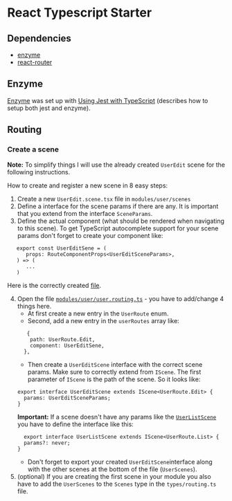 # React Typescript Starter

## Dependencies
* [enzyme](https://airbnb.io/enzyme/)
* [react-router](https://github.com/ReactTraining/react-router)

## Enzyme
[Enzyme](https://airbnb.io/enzyme/) was set up with [Using Jest with TypeScript](https://basarat.gitbooks.io/typescript/docs/testing/jest.html) (describes how to setup both jest and enzyme).

## Routing

### Create a scene
**Note:** To simplify things I will use the already created `UserEdit` scene for the following instructions.

How to create and register a new scene in 8 easy steps:
1. Create a new `UserEdit.scene.tsx` file in `modules/user/scenes`
2. Define a interface for the scene params if there are any. It is important that you extend from the interface `SceneParams`.
3. Define the actual component (what should be rendered when navigating to this scene). To get TypeScript autocomplete support for your scene params don't forget to create your component like:
```
   export const UserEditSene = (
      props: RouteComponentProps<UserEditSceneParams>,
   ) => (
      ...
   )
```
Here is the correctly created [file](https://github.com/npeham/react-typescript-starter/blob/react-router/src/modules/user/scenes/UserEdit.scene.tsx).

4. Open the file [`modules/user/user.routing.ts`](https://github.com/npeham/react-typescript-starter/blob/react-router/src/modules/user/user.routes.ts) - you have to add/change 4 things here.
   * At first create a new entry in the `UserRoute` enum.
   * Second, add a new entry in the `userRoutes` array like:
   ```
      {
       path: UserRoute.Edit,
       component: UserEditSene,
     },
   ```
   * Then create a `UserEditScene` interface with the correct scene params. Make sure to correctly extend from `IScene`. The first parameter of `IScene` is the path of the scene. So it looks like: 
   ```
   export interface UserEditScene extends IScene<UserRoute.Edit> {
     params: UserEditSceneParams;
   }
   ```
   **Important:** If a scene doesn't have any params like the [`UserListScene`](https://github.com/npeham/react-typescript-starter/blob/react-router/src/modules/user/scenes/UserList.scene.tsx) you have to define the interface like this:
   ```
     export interface UserListScene extends IScene<UserRoute.List> {
     params?: never;
   }
   ```
   * Don't forget to export your created `UserEditScene`interface along with the other scenes at the bottom of the file (`UserScenes`).
8. (optional) If you are creating the first scene in your module you also have to add the `UserScenes` to the `Scenes` type in the `types/routing.ts` file.
